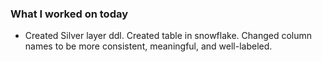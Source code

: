 ### **What I worked on today**
- Created Silver layer ddl. Created table in snowflake. Changed column names to be more consistent, meaningful, and well-labeled.